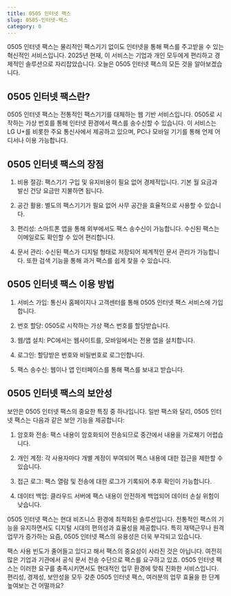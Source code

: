 ```yaml
---
title: 0505 인터넷 팩스
slug: 0505-인터넷-팩스
category: 0
---
```


0505 인터넷 팩스는 물리적인 팩스기기 없이도 인터넷을 통해 팩스를 주고받을 수 있는 혁신적인 서비스입니다. 2025년 현재, 이 서비스는 기업과 개인 모두에게 편리하고 경제적인 솔루션으로 자리잡았습니다. 오늘은 0505 인터넷 팩스의 모든 것을 알아보겠습니다.

## 0505 인터넷 팩스란?

0505 인터넷 팩스는 전통적인 팩스기기를 대체하는 웹 기반 서비스입니다. 0505로 시작하는 가상 번호를 통해 인터넷 환경에서 팩스를 송수신할 수 있습니다. 이 서비스는 LG U+를 비롯한 주요 통신사에서 제공하고 있으며, PC나 모바일 기기를 통해 언제 어디서나 이용 가능합니다.

## 0505 인터넷 팩스의 장점

1. 비용 절감: 팩스기기 구입 및 유지비용이 필요 없어 경제적입니다. 기본 월 요금과 발신 건당 요금만 지불하면 됩니다.

2. 공간 활용: 별도의 팩스기기가 필요 없어 사무 공간을 효율적으로 사용할 수 있습니다.

3. 편리성: 스마트폰 앱을 통해 외부에서도 팩스 송수신이 가능합니다. 수신된 팩스는 이메일로도 확인할 수 있어 편리합니다.

4. 문서 관리: 수신된 팩스가 디지털 형태로 저장되어 체계적인 문서 관리가 가능합니다. 또한 검색 기능을 통해 과거 팩스를 쉽게 찾을 수 있습니다.

## 0505 인터넷 팩스 이용 방법

1. 서비스 가입: 통신사 홈페이지나 고객센터를 통해 0505 인터넷 팩스 서비스에 가입합니다.

2. 번호 할당: 0505로 시작하는 가상 팩스 번호를 할당받습니다.

3. 웹/앱 설치: PC에서는 웹사이트를, 모바일에서는 전용 앱을 설치합니다.

4. 로그인: 할당받은 번호와 비밀번호로 로그인합니다.

5. 팩스 송수신: 웹이나 앱 인터페이스를 통해 팩스를 보내고 받습니다.

## 0505 인터넷 팩스의 보안성

보안은 0505 인터넷 팩스의 중요한 특징 중 하나입니다. 일반 팩스와 달리, 0505 인터넷 팩스는 다음과 같은 보안 기능을 제공합니다:

1. 암호화 전송: 팩스 내용이 암호화되어 전송되므로 중간에서 내용을 가로채기 어렵습니다.

2. 개인 계정: 각 사용자마다 개별 계정이 부여되어 팩스 내용에 대한 접근을 제한할 수 있습니다.

3. 접근 로그: 팩스 열람 및 전송에 대한 로그가 기록되어 추후 확인이 가능합니다.

4. 데이터 백업: 클라우드 서버에 팩스 내용이 안전하게 백업되어 데이터 손실 위험이 낮습니다.

0505 인터넷 팩스는 현대 비즈니스 환경에 최적화된 솔루션입니다. 전통적인 팩스의 기능을 유지하면서도 디지털 시대의 편의성과 효율성을 제공합니다. 특히 재택근무나 원격 업무가 증가하는 요즘, 0505 인터넷 팩스의 유용성은 더욱 부각되고 있습니다. 

팩스 사용 빈도가 줄어들고 있다고 해서 팩스의 중요성이 사라진 것은 아닙니다. 여전히 많은 기업과 기관에서 공식 문서 전송 수단으로 팩스를 요구하고 있죠. 0505 인터넷 팩스는 이러한 요구를 충족시키면서도 현대적인 업무 환경에 맞춰 진화한 서비스입니다. 편리성, 경제성, 보안성을 모두 갖춘 0505 인터넷 팩스, 여러분의 업무 효율을 한 단계 높여보는 건 어떨까요?